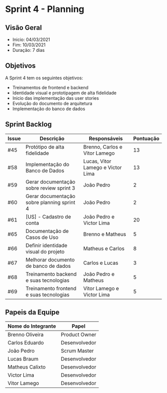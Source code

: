 # Sprint 4 - Planning

## Visão Geral
- Inicio: 04/03/2021
- Fim: 10/03/2021
- Duração: 7 dias
 
## Objetivos
A Sprint 4 tem os seguintes objetivos:

- Treinamentos de frontend e backend
- Identidade visual e prototipagem de alta fidelidade
- Inicio das implementação das user stories
- Evolução do documento de arquitetura
- Implementação do banco de dados

## Sprint Backlog
| Issue | Descrição | Responsáveis | Pontuação
|--|--|--|--|
|#45|Protótipo de alta fidelidade|Brenno, Carlos e Vitor Lamego|13
|#58|Implementação do Banco de Dados|Lucas, Vitor Lamego e Victor Lima|13
|#59|Gerar documentação sobre review sprint 3|João Pedro|2
|#60|Gerar documentação sobre planning sprint 4|João Pedro|2
|#61|[US] - Cadastro de conta|João Pedro e Victor Lima|20
|#65|Documentação de Casos de Uso|Brenno e Matheus|5
|#66|Definir identidade visual do projeto|Matheus e Carlos|8
|#67|Melhorar documento de banco de dados|Carlos e Lucas|3
|#68|Treinamento backend e suas tecnologias|João Pedro e Matheus|5
|#69|Treinamento frontend e suas tecnologias|Vitor Lamego e Victor Lima|5

## Papeis da Equipe
| Nome do Integrante | Papel |
|--|--|
|Brenno Oliveira|Product Owner
|Carlos Eduardo|Desenvolvedor
|João Pedro|Scrum Master
|Lucas Braum|Desenvolvedor
|Matheus Calixto|Desenvolvedor
|Victor Lima|Desenvolvedor
|Vitor Lamego|Desenvolvedor
